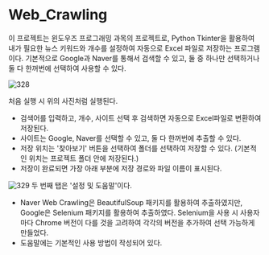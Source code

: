 # Web_Crawling

이 프로젝트는 윈도우즈 프로그래밍 과목의 프로젝트로, Python Tkinter을 활용하여 내가 필요한 뉴스 키워드와 개수를 설정하여 자동으로 Excel 파일로 저장하는 프로그램이다.
기본적으로 Google과 Naver를 통해서 검색할 수 있고, 둘 중 하나만 선택하거나 둘 다 한꺼번에 선택하여 사용할 수 있다.


![328](https://user-images.githubusercontent.com/70179352/211183333-0d526d9c-f62b-480c-998f-ff467bdd9d0e.jpg)

처음 실행 시 위의 사진처럼 실행된다.

- 검색어를 입력하고, 개수, 사이트 선택 후 검색하면 자동으로 Excel파일로 변환하여 저장된다. 
- 사이트는 Google, Naver를 선택할 수 있고, 둘 다 한꺼번에 추출할 수 있다.
- 저장 위치는 '찾아보기' 버튼을 선택하여 폴더를 선택하여 저장할 수 있다. (기본적인 위치는 프로젝트 폴더 안에 저장된다.)
- 저장이 완료되면 가장 아래 부분에 저장 경로와 파일 이름이 표시된다.


![329](https://user-images.githubusercontent.com/70179352/211183520-6e23024b-646b-4e1d-ad7e-3525d28f5f3d.jpg)
두 번째 탭은 '설정 및 도움말'이다.


- Naver Web Crawling은 BeautifulSoup 패키지를 활용하여 추출하였지만, Google은 Selenium 패키지를 활용하여 추출하였다. Selenium을 사용 시 사용자마다 Chrome 버전이 다를 것을 고려하여 각각의 버전을 추가하여 선택 가능하게 만들었다.
- 도움말에는 기본적인 사용 방법이 작성되어 있다.
